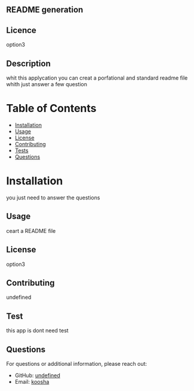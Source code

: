 
## README generation
    
## Licence
option3

## Description
whit this applycation you can creat a porfational and standard readme file whith just answer a few question

# Table of Contents
    
- [Installation](#installation)
- [Usage](#usage)
- [License](#license)
- [Contributing](#contributing)
- [Tests](#tests)
- [Questions](#questions)

# Installation

you just need to answer the questions

## Usage

ceart a README file

## License

option3

## Contributing

undefined

## Test

this app is dont need test

## Questions

For questions or additional information, please reach out:
- GitHub: [undefined](https://github.com/undefined)
- Email: [koosha](mailto:koosha)

 